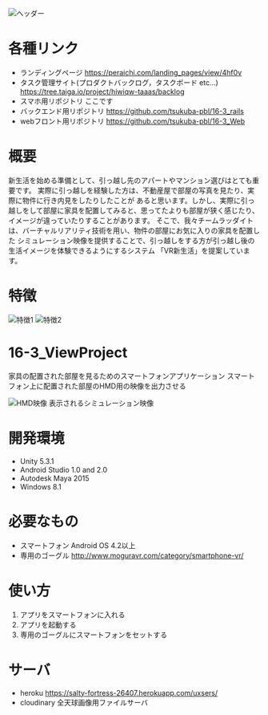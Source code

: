![ヘッダー](https://media.taiga.io/attachments/5/0/f/3/79429195aa6ebfeb3270acb8098a9c7b01c85e214621af730100cabf7c41/head.png)

# 各種リンク
- ランディングページ
  https://peraichi.com/landing_pages/view/4hf0v
- タスク管理サイト(プロダクトバックログ，タスクボード etc...)
  https://tree.taiga.io/project/hiwiqw-taaas/backlog
- スマホ用リポジトリ
  ここです
- バックエンド用リポジトリ
  https://github.com/tsukuba-pbl/16-3_rails
- webフロント用リポジトリ
  https://github.com/tsukuba-pbl/16-3_Web

# 概要
 新生活を始める準備として、引っ越し先のアパートやマンション選びはとても重要です。
実際に引っ越しを経験した方は、不動産屋で部屋の写真を見たり、実際に物件に行き内見をしたりしたことが
あると思います。しかし、実際に引っ越しをして部屋に家具を配置してみると、思ってたよりも部屋が狭く感じたり、
イメージが違っていたりすることがあります。
 そこで、我々チームラッダイトは、バーチャルリアリティ技術を用い、物件の部屋にお気に入りの家具を配置した
シミュレーション映像を提供することで、引っ越しをする方が引っ越し後の生活イメージを体験できるようにするシステム
「VR新生活」を提案しています。

# 特徴
![特徴1](https://media.taiga.io/attachments/a/8/2/8/746187736eb12444c80abb57ac66447755b52af6cc072d9f4d0eb885e396/te-zheng-1.png)
![特徴2](https://media.taiga.io/attachments/4/f/8/b/9902401a4b271276fbb9ca397b954616b907f485513badf139dda144b5c8/te-zheng-2.png)

# 16-3_ViewProject
家具の配置された部屋を見るためのスマートフォンアプリケーション
スマートフォン上に配置された部屋のHMD用の映像を出力させる

![HMD映像](http://res.cloudinary.com/hm9te9vxa/image/upload/v1479975715/ydsi3t13w0dlrknyzb7g.png)
表示されるシミュレーション映像


# 開発環境
- Unity 5.3.1
- Android Studio 1.0 and 2.0
- Autodesk Maya 2015
- Windows 8.1

# 必要なもの
- スマートフォン Android OS 4.2以上
- 専用のゴーグル
  http://www.moguravr.com/category/smartphone-vr/

# 使い方
1. アプリをスマートフォンに入れる
1. アプリを起動する
1. 専用のゴーグルにスマートフォンをセットする

# サーバ
- heroku https://salty-fortress-26407.herokuapp.com/uxsers/
- cloudinary 全天球画像用ファイルサーバ



